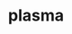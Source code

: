---
title: "plasma"
layout: cache
categories: [package, develop]
meta: {"versions": ["22.9.29"], "compilers": ["gcc@=11.1.0", "oneapi@=2023.0.0", "oneapi@=2023.1.0", "oneapi@=2023.2.0"], "oss": ["ubuntu20.04"], "platforms": ["linux"], "targets": ["ppc64le", "x86_64", "x86_64_v3"], "stacks": ["e4s", "e4s-oneapi", "e4s-power", "root"], "num_specs": 23, "num_specs_by_stack": {"e4s-power": 8, "root": 23, "e4s-oneapi": 8, "e4s": 7}}
spec_details: [{"hash": "f5uolgmxdzbukjvzpris3zf6qjieq563", "compiler": "gcc@=11.1.0", "versions": ["22.9.29"], "os": "ubuntu20.04", "platform": "linux", "target": "ppc64le", "variants": ["build_system=cmake", "build_type=Release", "generator=make", "~ipo", "~lua", "+shared"], "stacks": ["e4s-power", "root"], "size": "-", "tarball": "https://binaries.spack.io/develop/build_cache/linux-ubuntu20.04-ppc64le/gcc-11.1.0/plasma-22.9.29/linux-ubuntu20.04-ppc64le-gcc-11.1.0-plasma-22.9.29-f5uolgmxdzbukjvzpris3zf6qjieq563.spack"}, {"hash": "oypcvlnp4ecvapwvic7ng6er4vpmdmv6", "compiler": "gcc@=11.1.0", "versions": ["22.9.29"], "os": "ubuntu20.04", "platform": "linux", "target": "ppc64le", "variants": ["build_system=cmake", "build_type=Release", "generator=make", "~ipo", "~lua", "+shared"], "stacks": ["e4s-power", "root"], "size": "-", "tarball": "https://binaries.spack.io/develop/build_cache/linux-ubuntu20.04-ppc64le/gcc-11.1.0/plasma-22.9.29/linux-ubuntu20.04-ppc64le-gcc-11.1.0-plasma-22.9.29-oypcvlnp4ecvapwvic7ng6er4vpmdmv6.spack"}, {"hash": "agi3yekto4lzceum76qxwlqicq3ow5vb", "compiler": "gcc@=11.1.0", "versions": ["22.9.29"], "os": "ubuntu20.04", "platform": "linux", "target": "ppc64le", "variants": ["build_system=cmake", "build_type=Release", "generator=make", "~ipo", "~lua", "+shared"], "stacks": ["e4s-power", "root"], "size": "-", "tarball": "https://binaries.spack.io/develop/build_cache/linux-ubuntu20.04-ppc64le/gcc-11.1.0/plasma-22.9.29/linux-ubuntu20.04-ppc64le-gcc-11.1.0-plasma-22.9.29-agi3yekto4lzceum76qxwlqicq3ow5vb.spack"}, {"hash": "2aqhbuxlxvskjffugvqiicomcugailwe", "compiler": "gcc@=11.1.0", "versions": ["22.9.29"], "os": "ubuntu20.04", "platform": "linux", "target": "ppc64le", "variants": ["build_system=cmake", "build_type=Release", "generator=make", "~ipo", "~lua", "+shared"], "stacks": ["e4s-power", "root"], "size": "-", "tarball": "https://binaries.spack.io/develop/build_cache/linux-ubuntu20.04-ppc64le/gcc-11.1.0/plasma-22.9.29/linux-ubuntu20.04-ppc64le-gcc-11.1.0-plasma-22.9.29-2aqhbuxlxvskjffugvqiicomcugailwe.spack"}, {"hash": "htkhrxk5dgf2iq7u4v4hkgfxg6bcch43", "compiler": "gcc@=11.1.0", "versions": ["22.9.29"], "os": "ubuntu20.04", "platform": "linux", "target": "ppc64le", "variants": ["build_system=cmake", "build_type=Release", "generator=make", "~ipo", "~lua", "+shared"], "stacks": ["e4s-power", "root"], "size": "-", "tarball": "https://binaries.spack.io/develop/build_cache/linux-ubuntu20.04-ppc64le/gcc-11.1.0/plasma-22.9.29/linux-ubuntu20.04-ppc64le-gcc-11.1.0-plasma-22.9.29-htkhrxk5dgf2iq7u4v4hkgfxg6bcch43.spack"}, {"hash": "p7lwfjrjs2axks6jt3ghhnv62rmnx4ky", "compiler": "gcc@=11.1.0", "versions": ["22.9.29"], "os": "ubuntu20.04", "platform": "linux", "target": "ppc64le", "variants": ["build_system=cmake", "build_type=Release", "generator=make", "~ipo", "~lua", "+shared"], "stacks": ["e4s-power", "root"], "size": "-", "tarball": "https://binaries.spack.io/develop/build_cache/linux-ubuntu20.04-ppc64le/gcc-11.1.0/plasma-22.9.29/linux-ubuntu20.04-ppc64le-gcc-11.1.0-plasma-22.9.29-p7lwfjrjs2axks6jt3ghhnv62rmnx4ky.spack"}, {"hash": "6lt2v76esuqmpq6lpbqzeudhfcsraepe", "compiler": "gcc@=11.1.0", "versions": ["22.9.29"], "os": "ubuntu20.04", "platform": "linux", "target": "ppc64le", "variants": ["build_system=cmake", "build_type=RelWithDebInfo", "generator=make", "~ipo", "~lua", "+shared"], "stacks": ["e4s-power", "root"], "size": "-", "tarball": "https://binaries.spack.io/develop/build_cache/linux-ubuntu20.04-ppc64le/gcc-11.1.0/plasma-22.9.29/linux-ubuntu20.04-ppc64le-gcc-11.1.0-plasma-22.9.29-6lt2v76esuqmpq6lpbqzeudhfcsraepe.spack"}, {"hash": "m2gbfadncnjq2xcpsw2bbokyv3xetuf2", "compiler": "gcc@=11.1.0", "versions": ["22.9.29"], "os": "ubuntu20.04", "platform": "linux", "target": "ppc64le", "variants": ["build_system=cmake", "build_type=RelWithDebInfo", "generator=make", "~ipo", "~lua", "+shared"], "stacks": ["e4s-power", "root"], "size": "-", "tarball": "https://binaries.spack.io/develop/build_cache/linux-ubuntu20.04-ppc64le/gcc-11.1.0/plasma-22.9.29/linux-ubuntu20.04-ppc64le-gcc-11.1.0-plasma-22.9.29-m2gbfadncnjq2xcpsw2bbokyv3xetuf2.spack"}, {"hash": "o7u6bt2a4djwd5lzxrhhzn3impess7ip", "compiler": "oneapi@=2023.0.0", "versions": ["22.9.29"], "os": "ubuntu20.04", "platform": "linux", "target": "x86_64", "variants": ["build_system=cmake", "build_type=RelWithDebInfo", "generator=make", "~ipo", "~lua", "+shared"], "stacks": ["root", "e4s-oneapi"], "size": "-", "tarball": "https://binaries.spack.io/develop/build_cache/linux-ubuntu20.04-x86_64/oneapi-2023.0.0/plasma-22.9.29/linux-ubuntu20.04-x86_64-oneapi-2023.0.0-plasma-22.9.29-o7u6bt2a4djwd5lzxrhhzn3impess7ip.spack"}, {"hash": "znvy7taa7owhxdb6enclfsiufz5teeqz", "compiler": "oneapi@=2023.0.0", "versions": ["22.9.29"], "os": "ubuntu20.04", "platform": "linux", "target": "x86_64", "variants": ["build_system=cmake", "build_type=RelWithDebInfo", "generator=make", "~ipo", "~lua", "+shared"], "stacks": ["root", "e4s-oneapi"], "size": "-", "tarball": "https://binaries.spack.io/develop/build_cache/linux-ubuntu20.04-x86_64/oneapi-2023.0.0/plasma-22.9.29/linux-ubuntu20.04-x86_64-oneapi-2023.0.0-plasma-22.9.29-znvy7taa7owhxdb6enclfsiufz5teeqz.spack"}, {"hash": "4gol6vgfhqxn4cp7ads7jdczdtgvf2u7", "compiler": "oneapi@=2023.1.0", "versions": ["22.9.29"], "os": "ubuntu20.04", "platform": "linux", "target": "x86_64", "variants": ["build_system=cmake", "build_type=Release", "generator=make", "~ipo", "~lua", "+shared"], "stacks": ["root", "e4s-oneapi"], "size": "-", "tarball": "https://binaries.spack.io/develop/build_cache/linux-ubuntu20.04-x86_64/oneapi-2023.1.0/plasma-22.9.29/linux-ubuntu20.04-x86_64-oneapi-2023.1.0-plasma-22.9.29-4gol6vgfhqxn4cp7ads7jdczdtgvf2u7.spack"}, {"hash": "4iwefjogjz3v46ms4654sctuvyewpdhi", "compiler": "oneapi@=2023.1.0", "versions": ["22.9.29"], "os": "ubuntu20.04", "platform": "linux", "target": "x86_64", "variants": ["build_system=cmake", "build_type=Release", "generator=make", "~ipo", "~lua", "+shared"], "stacks": ["root", "e4s-oneapi"], "size": "-", "tarball": "https://binaries.spack.io/develop/build_cache/linux-ubuntu20.04-x86_64/oneapi-2023.1.0/plasma-22.9.29/linux-ubuntu20.04-x86_64-oneapi-2023.1.0-plasma-22.9.29-4iwefjogjz3v46ms4654sctuvyewpdhi.spack"}, {"hash": "oyjxzgzvdu2sqkfbgyxpfj3qx4fdocf6", "compiler": "oneapi@=2023.2.0", "versions": ["22.9.29"], "os": "ubuntu20.04", "platform": "linux", "target": "x86_64", "variants": ["build_system=cmake", "build_type=Release", "generator=make", "~ipo", "~lua", "+shared"], "stacks": ["root", "e4s-oneapi"], "size": "-", "tarball": "https://binaries.spack.io/develop/build_cache/linux-ubuntu20.04-x86_64/oneapi-2023.2.0/plasma-22.9.29/linux-ubuntu20.04-x86_64-oneapi-2023.2.0-plasma-22.9.29-oyjxzgzvdu2sqkfbgyxpfj3qx4fdocf6.spack"}, {"hash": "dint25rxcrgnqzxpkroa44ba22e3nygy", "compiler": "oneapi@=2023.2.0", "versions": ["22.9.29"], "os": "ubuntu20.04", "platform": "linux", "target": "x86_64", "variants": ["build_system=cmake", "build_type=Release", "generator=make", "~ipo", "~lua", "+shared"], "stacks": ["root", "e4s-oneapi"], "size": "-", "tarball": "https://binaries.spack.io/develop/build_cache/linux-ubuntu20.04-x86_64/oneapi-2023.2.0/plasma-22.9.29/linux-ubuntu20.04-x86_64-oneapi-2023.2.0-plasma-22.9.29-dint25rxcrgnqzxpkroa44ba22e3nygy.spack"}, {"hash": "qbqp4jpou4nbt2twolnvmdhle5lwc6un", "compiler": "oneapi@=2023.2.0", "versions": ["22.9.29"], "os": "ubuntu20.04", "platform": "linux", "target": "x86_64", "variants": ["build_system=cmake", "build_type=Release", "generator=make", "~ipo", "~lua", "+shared"], "stacks": ["root", "e4s-oneapi"], "size": "-", "tarball": "https://binaries.spack.io/develop/build_cache/linux-ubuntu20.04-x86_64/oneapi-2023.2.0/plasma-22.9.29/linux-ubuntu20.04-x86_64-oneapi-2023.2.0-plasma-22.9.29-qbqp4jpou4nbt2twolnvmdhle5lwc6un.spack"}, {"hash": "guqmzq3lyiiofshlzqzfyaahfvo7glhz", "compiler": "oneapi@=2023.2.0", "versions": ["22.9.29"], "os": "ubuntu20.04", "platform": "linux", "target": "x86_64", "variants": ["build_system=cmake", "build_type=Release", "generator=make", "~ipo", "~lua", "+shared"], "stacks": ["root", "e4s-oneapi"], "size": "-", "tarball": "https://binaries.spack.io/develop/build_cache/linux-ubuntu20.04-x86_64/oneapi-2023.2.0/plasma-22.9.29/linux-ubuntu20.04-x86_64-oneapi-2023.2.0-plasma-22.9.29-guqmzq3lyiiofshlzqzfyaahfvo7glhz.spack"}, {"hash": "rxso4iwb3i4guiorv24i4jnmqsxtpuqr", "compiler": "gcc@=11.1.0", "versions": ["22.9.29"], "os": "ubuntu20.04", "platform": "linux", "target": "x86_64_v3", "variants": ["build_system=cmake", "build_type=Release", "generator=make", "~ipo", "~lua", "+shared"], "stacks": ["e4s", "root"], "size": "-", "tarball": "https://binaries.spack.io/develop/build_cache/linux-ubuntu20.04-x86_64_v3/gcc-11.1.0/plasma-22.9.29/linux-ubuntu20.04-x86_64_v3-gcc-11.1.0-plasma-22.9.29-rxso4iwb3i4guiorv24i4jnmqsxtpuqr.spack"}, {"hash": "bcpjmhejamjasndtmzom3t3lxusbrum3", "compiler": "gcc@=11.1.0", "versions": ["22.9.29"], "os": "ubuntu20.04", "platform": "linux", "target": "x86_64_v3", "variants": ["build_system=cmake", "build_type=Release", "generator=make", "~ipo", "~lua", "+shared"], "stacks": ["e4s", "root"], "size": "-", "tarball": "https://binaries.spack.io/develop/build_cache/linux-ubuntu20.04-x86_64_v3/gcc-11.1.0/plasma-22.9.29/linux-ubuntu20.04-x86_64_v3-gcc-11.1.0-plasma-22.9.29-bcpjmhejamjasndtmzom3t3lxusbrum3.spack"}, {"hash": "5gxullvrfzbbwfgv3ixt7r2bs6bzbp7x", "compiler": "gcc@=11.1.0", "versions": ["22.9.29"], "os": "ubuntu20.04", "platform": "linux", "target": "x86_64_v3", "variants": ["build_system=cmake", "build_type=RelWithDebInfo", "generator=make", "~ipo", "~lua", "+shared"], "stacks": ["e4s", "root"], "size": "-", "tarball": "https://binaries.spack.io/develop/build_cache/linux-ubuntu20.04-x86_64_v3/gcc-11.1.0/plasma-22.9.29/linux-ubuntu20.04-x86_64_v3-gcc-11.1.0-plasma-22.9.29-5gxullvrfzbbwfgv3ixt7r2bs6bzbp7x.spack"}, {"hash": "iwjhnhwfe47papgzsdvnumj2tlbmgiu7", "compiler": "gcc@=11.1.0", "versions": ["22.9.29"], "os": "ubuntu20.04", "platform": "linux", "target": "x86_64_v3", "variants": ["build_system=cmake", "build_type=Release", "generator=make", "~ipo", "~lua", "+shared"], "stacks": ["e4s", "root"], "size": "-", "tarball": "https://binaries.spack.io/develop/build_cache/linux-ubuntu20.04-x86_64_v3/gcc-11.1.0/plasma-22.9.29/linux-ubuntu20.04-x86_64_v3-gcc-11.1.0-plasma-22.9.29-iwjhnhwfe47papgzsdvnumj2tlbmgiu7.spack"}, {"hash": "2wvxmcyxzqdfz4qglh24bik77slhasuo", "compiler": "gcc@=11.1.0", "versions": ["22.9.29"], "os": "ubuntu20.04", "platform": "linux", "target": "x86_64_v3", "variants": ["build_system=cmake", "build_type=RelWithDebInfo", "generator=make", "~ipo", "~lua", "+shared"], "stacks": ["e4s", "root"], "size": "-", "tarball": "https://binaries.spack.io/develop/build_cache/linux-ubuntu20.04-x86_64_v3/gcc-11.1.0/plasma-22.9.29/linux-ubuntu20.04-x86_64_v3-gcc-11.1.0-plasma-22.9.29-2wvxmcyxzqdfz4qglh24bik77slhasuo.spack"}, {"hash": "mm2fs4kszooefhb4qqs7oz6b7mcrp2bb", "compiler": "gcc@=11.1.0", "versions": ["22.9.29"], "os": "ubuntu20.04", "platform": "linux", "target": "x86_64_v3", "variants": ["build_system=cmake", "build_type=Release", "generator=make", "~ipo", "~lua", "+shared"], "stacks": ["e4s", "root"], "size": "-", "tarball": "https://binaries.spack.io/develop/build_cache/linux-ubuntu20.04-x86_64_v3/gcc-11.1.0/plasma-22.9.29/linux-ubuntu20.04-x86_64_v3-gcc-11.1.0-plasma-22.9.29-mm2fs4kszooefhb4qqs7oz6b7mcrp2bb.spack"}, {"hash": "seb74ywzk5anykw5e62dp64ygaw66liv", "compiler": "gcc@=11.1.0", "versions": ["22.9.29"], "os": "ubuntu20.04", "platform": "linux", "target": "x86_64_v3", "variants": ["build_system=cmake", "build_type=Release", "generator=make", "~ipo", "~lua", "+shared"], "stacks": ["e4s", "root"], "size": "-", "tarball": "https://binaries.spack.io/develop/build_cache/linux-ubuntu20.04-x86_64_v3/gcc-11.1.0/plasma-22.9.29/linux-ubuntu20.04-x86_64_v3-gcc-11.1.0-plasma-22.9.29-seb74ywzk5anykw5e62dp64ygaw66liv.spack"}]
---
